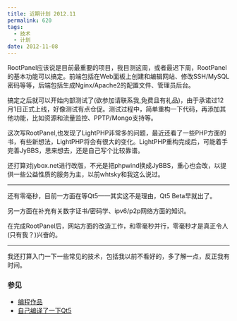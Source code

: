 ```yaml
---
title: 近期计划 2012.11
permalink: 620
tags:
  - 技术
  - 计划
date: 2012-11-08
---
```


RootPanel应该说是目前最重要的项目，我目测这周，或者最迟下周，RootPanel的基本功能可以搞定。前端包括在Web面板上创建和编辑网站、修改SSH/MySQL密码等等，后端包括生成Nginx/Apache2的配置文件、管理员后台。

搞定之后就可以开始内部测试了(欲参加请联系我,免费且有礼品)，由于承诺过12月1日正式上线，好像测试有点仓促。测试过程中，简单重构一下代码，再添加其他功能，比如资源和流量监控、PPTP/Mongo支持等。

这次写RootPanel,也发现了LightPHP非常多的问题，最近还看了一些PHP方面的书，有些新想法，LightPHP将会有很大的变化。LightPHP重构完成后，可能着手完善JyBBS，思来想去，还是自己写个比较靠谱。

还打算对jybox.net进行改版，不光是把phpwind换成JyBBS，重心也会改，以提供一些公益性质的服务为主，以前whtsky和我这么说过。

* * *

还有零毫秒，目前一方面在等Qt5——其实这不是理由，Qt5 Beta早就出了。

另一方面在补充有关数字证书/密码学、ipv6/p2p网络方面的知识。

在完成RootPanel后，网站方面的改造工作，和零毫秒并行，零毫秒才是真正令人(只有我？)兴奋的。

* * *

我还打算入门一下一些常见的技术，包括我以前不看好的，多了解一点，反正我有时间。

### 参见

*   [编程作品](http://jyprince.me/works)
*   [自己编译了一下Qt5](http://jyprince.me/program/609)
